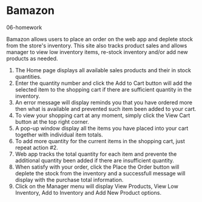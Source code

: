# Bamazon
06-homework

Bamazon allows users to place an order on the web app and deplete stock from the store's inventory.  This site also tracks product sales and allows manager to view low inventory items, re-stock inventory and/or add new products as needed. 

1. The Home page displays all available sales products and their in stock quantities.
2. Enter the quantity number and click the Add to Cart button will add the selected item to the shopping cart if there are sufficient quantity in the inventory.
3. An error message will display reminds you that you have ordered more then what is available and prevented such item been added to your cart.
4. To view your shopping cart at any moment, simply click the View Cart button at the top right corner.
5. A pop-up window display all the items you have placed into your cart together with individual item totals.
6. To add more quantity for the current items in the shopping cart, just repeat action #2.
7. Web app tracks the total quantity for each item and prevente the additional quantity been added if there are insufficient quantity. 
8. When satisfy with your order, click the Place the Order button will deplete the stock from the inventory and a successfull message will display with the purchase total information.
9. Click on the Manager menu will display View Products, View Low Inventory, Add to Inventory and Add New Product options.